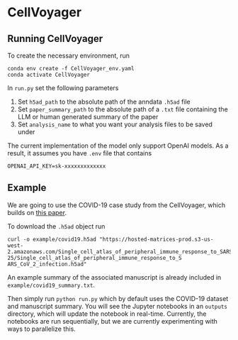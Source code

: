 # CellVoyager
## Running CellVoyager
To create the necessary environment, run
```
conda env create -f CellVoyager_env.yaml
conda activate CellVoyager
```
In `run.py` set the following parameters
1. Set `h5ad_path` to the absolute path of the anndata `.h5ad` file
2. Set `paper_summary_path` to the absolute path of a `.txt` file containing the LLM or human generated summary of the paper
3. Set `analysis_name` to what you want your analysis files to be saved under

The current implementation of the model only support OpenAI models. As a result, it assumes you have `.env` file that contains
```
OPENAI_API_KEY=sk-xxxxxxxxxxxxx
```

## Example
We are going to use the COVID-19 case study from the CellVoyager, which builds on [this paper](https://www.nature.com/articles/s41591-020-0944-y).


To download the `.h5ad` object run
```
curl -o example/covid19.h5ad "https://hosted-matrices-prod.s3-us-
west-2.amazonaws.com/Single_cell_atlas_of_peripheral_immune_response_to_SARS_CoV_2_infection-25/Single_cell_atlas_of_peripheral_immune_response_to_S
ARS_CoV_2_infection.h5ad"
```
An example summary of the associated manuscript is already included in `example/covid19_summary.txt`.


Then simply run `python run.py` which by default uses the COVID-19 dataset and manuscript summary. You will see the Jupyter notebooks in an `outputs` directory, which will update the notebook in real-time. Currently, the notebooks are run sequentially, but we are currently experimenting with ways to parallelize this.
